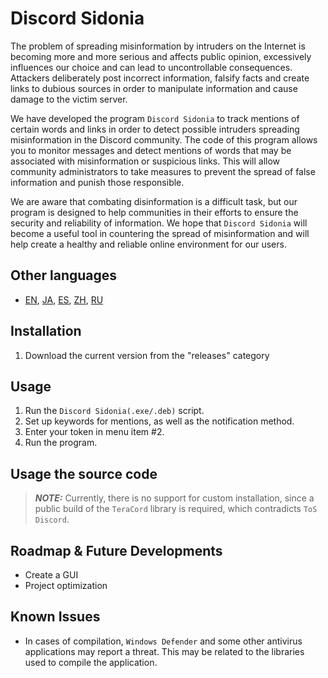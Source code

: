 # Discord Sidonia 
The problem of spreading misinformation by intruders on the Internet is becoming more and more serious and affects public opinion, excessively influences our choice and can lead to uncontrollable consequences. Attackers deliberately post incorrect information, falsify facts and create links to dubious sources in order to manipulate information and cause damage to the victim server.

We have developed the program `Discord Sidonia` to track mentions of certain words and links in order to detect possible intruders spreading misinformation in the Discord community. The code of this program allows you to monitor messages and detect mentions of words that may be associated with misinformation or suspicious links. This will allow community administrators to take measures to prevent the spread of false information and punish those responsible.

We are aware that combating disinformation is a difficult task, but our program is designed to help communities in their efforts to ensure the security and reliability of information. We hope that `Discord Sidonia` will become a useful tool in countering the spread of misinformation and will help create a healthy and reliable online environment for our users.

## Other languages
- [EN](README.md), [JA](README.ja.md), [ES](README.es.md), [ZH](README.zh.md), [RU](README.ru.md)

## Installation
1. Download the current version from the "releases" category

## Usage
1. Run the `Discord Sidonia(.exe/.deb)` script.
2. Set up keywords for mentions, as well as the notification method.
3. Enter your token in menu item #2.
4. Run the program.

## Usage the source code
> **_NOTE:_** Currently, there is no support for custom installation, since a public build of the `TeraCord` library is required, which contradicts `ToS Discord`.

## Roadmap & Future Developments
- Create a GUI
- Project optimization

## Known Issues
- In cases of compilation, `Windows Defender` and some other antivirus applications may report a threat. This may be related to the libraries used to compile the application.
